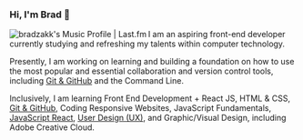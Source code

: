 ### Hi, I'm Brad 👋

<a href="https://www.last.fm/user/bradzakk" target="_blank"><img align="left" width="#" height="#" src="https://lastfm.freetls.fastly.net/i/u/avatar170s/7e6ff7c844f8d18fb05e21245815f897.png" alt="bradzakk's Music Profile | Last.fm"></a>I am an aspiring front-end developer currently studying and refreshing my talents within computer technology.

Presently, I am working on learning and building a foundation on how to use the most popular and essential collaboration and version control tools, including [Git & GitHub](https://www.youtube.com/watch?v=RGOj5yH7evk "Crash Course") and the Command Line.

Inclusively, I am learning Front End Development + React JS, HTML & CSS, [Git & GitHub](https://www.youtube.com/watch?v=RGOj5yH7evk "Crash Course"), Coding Responsive Websites, JavaScript Fundamentals, [JavaScript React](https://reactjs.org/tutorial/tutorial.html "Tutorial"), [User Design (UX)](https://www.youtube.com/watch?v=A_BnFSHNRaU "Crash Course"), and Graphic/Visual Design, including Adobe Creative Cloud.

<!-- I am also working on my website to showcase my portfolio: https://tapedeck.ca -->

<!--
**bradzakk/bradzakk** is a ✨ _special_ ✨ repository because its `README.md` (this file) appears on your GitHub profile.

Here are some ideas to get you started:

- 🔭 I’m currently working on ...
- 🌱 I’m currently learning ...
- 👯 I’m looking to collaborate on ...
- 🤔 I’m looking for help with ...
- 💬 Ask me about ...
- 📫 How to reach me: ...
- 😄 Pronouns: ...
- ⚡ Fun fact: ...
-->
